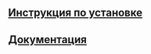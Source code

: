 ## [Инструкция по установке](https://buildin.ai/share/573a8fed-f48a-492b-a9c7-de98c92efd21?code=M50M76)
## [Документация](https://buildin.ai/share/7195b8a1-50a6-45a9-8378-e56eac754372?code=M50M76)
